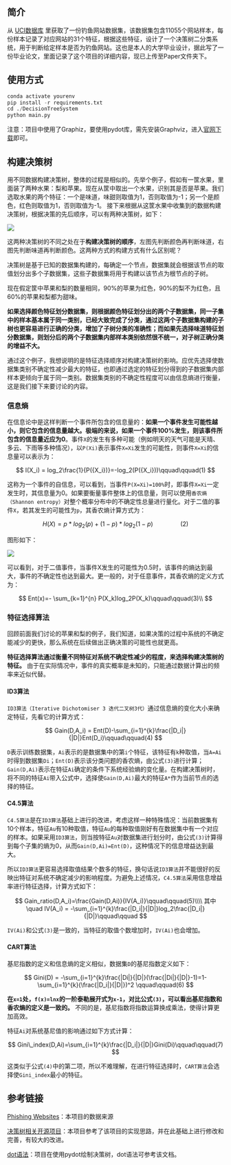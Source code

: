 ## 简介
从 [UCI数据库](https://archive.ics.uci.edu/) 里获取了一份钓鱼网站数据集，该数据集包含11055个网站样本，每份样本记录了对应网站的31个特征，根据这些特征，设计了一个决策树二分类系统，用于判断给定样本是否为钓鱼网站。这也是本人的大学毕业设计，据此写了一份毕业论文，里面记录了这个项目的详细内容，现已上传至Paper文件夹下。

## 使用方式
```python
conda activate yourenv
pip install -r requirements.txt
cd ./DecisionTreeSystem
python main.py
```
注意：项目中使用了Graphiz，要使用pydot库，需先安装Graphviz，进入[官网下载](http://www.graphviz.org/download/)即可。
## 构建决策树
用不同数据构建决策树，整体的过程是相似的。先举个例子，假如有一筐水果，里面装了两种水果：梨和苹果。现在从筐中取出一个水果，识别其是否是苹果。我们选取水果的两个特征：一个是味道，味甜则取值为1，否则取值为-1；另一个是颜色，红色则取值为1，否则取值为-1。
接下来根据从这筐水果中收集到的数据构建决策树，根据决策的先后顺序，可以有两种决策树，如下：

![](https://gitee.com/Team317/pictures/raw/master/images/20220420091453.png)

这两种决策树的不同之处在于**构建决策树的顺序**，左图先判断颜色再判断味道，右图先判断味道再判断颜色。这两种方式的构建方式有什么区别呢？

决策树是基于已知的数据集构建的，每确定一个节点，数据集就会根据该节点的取值划分出多个子数据集，这些子数据集将用于构建以该节点为根节点的子树。

现在假定筐中苹果和梨的数量相同，90%的苹果为红色，90%的梨不为红色，且60%的苹果和梨都为甜味。

**如果选择颜色特征划分数据集，则根据颜色特征划分出的两个子数据集，同一子集中的样本基本属于同一类别，已经大致完成了分类，通过这两个子数据集构建的子树也更容易进行正确的分类，增加了子树分类的准确性；而如果先选择味道特征划分数据集，则划分后的两个子数据集内部样本类别依然很不统一，对子树正确分类的增益不大。**

通过这个例子，我想说明的是特征选择顺序对构建决策树的影响。应优先选择使数据集类别不确定性减少最大的特征，也即通过选定的特征划分得到的子数据集内部样本更倾向于属于同一类别。数据集类别的不确定性程度可以由信息熵进行衡量，这是我们接下来要讨论的内容。

### 信息熵

在信息论中是这样判断一个事件所包含的信息量的：**如果一个事件发生可能性越小，则它包含的信息量越大。极端的来说，如果一个事件100%发生，则该事件所包含的信息量近应为0**。事件`X`的发生有多种可能（例如明天的天气可能是天晴、多云、下雨等多种情况），以`P(Xi)`表示事件`X=Xi`发生的可能性，则事件`X=Xi`的信息量可以表示为：

$$
I(X_i) = log_2\frac{1}{P({X_i})}=-log_2(P({X_i}))\qquad\qquad(1)
$$

这称为一个事件的自信息，可以看到，当事件`P(X=Xi)=100%`时，即事件`X=Xi`一定发生时，其信息量为0。如果要衡量事件整体上的信息量，则可以使用`香农熵（Shannon entropy）`对整个概率分布中的不确定性总量进行量化。对于二值的事件`X`，若其发生的可能性为`p`，其香农熵计算方式为：

$$
H(X) = p*log_2(p) + (1-p)*log_2(1-p)\qquad\qquad(2)
$$

图形如下：

![](https://gitee.com/Team317/pictures/raw/master/images/熵.png)

可以看到，对于二值事件，当事件X发生的可能性为0.5时，该事件的熵达到最大，事件的不确定性也达到最大。更一般的，对于任意事件，其香农熵的定义方式为：

$$
Ent(x)=- \sum_{k=1}^{n} P(X_k)log_2P(X_k)\qquad\qquad(3)\\
$$

### 特征选择算法

回顾前面我们讨论的苹果和梨的例子，我们知道，如果决策的过程中系统的不确定能减少的更快，那么系统在后续做出正确决策的可能性也就更高。

**特征选择算法通过衡量不同特征对系统不确定性减少的程度，来选择构建决策树的特征。** 由于在实际情况中，事件的真实概率是未知的，只能通过数据计算出的频率来近似代替。

#### ID3算法

`ID3算法（Iterative Dichotomiser 3 迭代二叉树3代）`通过信息熵的变化大小来确定特征，先看它的计算方式：

$$
Gain(D,A_i) = Ent(D)-\sum_{i=1}^{k}\frac{|D_i|}{|D|}Ent(D_i)\qquad\qquad(4)
$$

`D`表示训练数据集，`Ai`表示的是数据集中的第`i`个特征，该特征有`k`种取值，当`A=Ai`时得到数据集`Di`；`Ent(D)`表示该分类问题的香农熵，由公式`(3)`进行计算；`Gain(D,Ai)`表示在特征`Ai`确定的条件下系统经验熵的变化量。在构建决策树时，将不同的特征`Ai`带入公式中，选择使`Gain(D,Ai)`最大的特征`A*`作为当前节点的选择的特征。

#### C4.5算法

`C4.5算法`是在`ID3算法`基础上进行的改进，考虑这样一种特殊情况：当前数据集有10个样本，特征`Au`有10种取值，特征`Au`的每种取值刚好有在数据集中有一个对应的样本。如果采用`ID3算法`，则当按特征`Au`对数据集进行划分时，由公式`(3)`计算得到每个子集的熵为0，从而`Gain(D,Ai)=Ent(D)`，这种情况下的信息增益达到最大。

所以`ID3算法`更容易选择取值结果个数多的特征，换句话说`ID3算法`并不能很好的反映出特征对系统不确定减少的影响程度。为避免上述情况，`C4.5算法`采用信息增益率进行特征选择，计算方式如下：

$$
Gain_ratio(D,A_i)=\frac{Gain(D,Ai)}{IV(A_i)}\qquad\qquad(5)\\\\
其中\quad IV(A_i) = -\sum_{i=1}^{k}\frac{|D_i|}{|D|}log_2\frac{|D_i|}{|D|}\qquad\qquad
$$

`IV(Ai)`和公式`(3)`是一致的，当特征的取值个数增加时，`IV(Ai)`也会增加。

#### CART算法

基尼指数的定义和信息熵的定义相似，数据集`D`的基尼指数定义如下：

$$
Gini(D) = -\sum_{i=1}^{k}\frac{|Di|}{|D|}(\frac{|Di|}{|D|}-1)=1-\sum_{i=1}^{k}(\frac{|D_i|}{|D|})^2 \qquad\qquad(6)
$$

**在`x=1`处，`f(x)=lnx`的一阶泰勒展开式为`x-1`，对比公式`(3)`，可以看出基尼指数和香农熵的定义是一致的。** 不同的是，基尼指数将指数运算换成乘法，使得计算更加高效。

特征`Ai`对系统基尼值的影响通过如下方式计算：

$$
Gini\_index(D,Ai)=\sum_{i=1}^{k}\frac{|D_i|}{|D|}Gini(Di)\qquad\qquad(7)
$$

这类似于公式`(4)`中的第二项，所以不难理解，在进行特征选择时，`CART算法`会选择使`Gini_index`最小的特征。


## 参考链接

[Phishing Websites](https://archive.ics.uci.edu/dataset/327/phishing+websites)：本项目的数据来源

[决策树相关开源项目](https://github.com/Erikfather/Decision_tree-python)：本项目参考了该项目的实现思路，并在此基础上进行修改和完善，有较大的改进。

[dot语法](https://en.wikipedia.org/wiki/DOT_%28graph_description_language%29#Attributes)：项目在使用pydot绘制决策树，dot语法可参考该文档。

